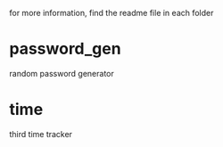 for more information, find the readme file in each folder

# password_gen
random password generator

# time
third time tracker
